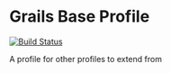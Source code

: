 # Grails Base Profile

[![Build Status](https://travis-ci.org/grails-profiles/base.svg?branch=3.1.x)](https://travis-ci.org/grails-profiles/base)

A profile for other profiles to extend from
